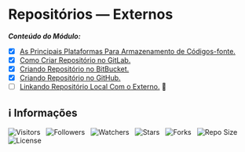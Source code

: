 <!-- Título -->
# Repositórios — Externos

***Conteúdo do Módulo:***

* [x] [As Principais Plataformas Para Armazenamento de Códigos-fonte.](https://github.com/Devsgeeknerd/cla-as-pri-pla-par-arm-cod-fon-rep-ext-git-fun-bas)
* [x] [Como Criar Repositório no GitLab.](https://github.com/Devsgeeknerd/cla-com-cri-rep-lab-rep-ext-git-fun-bas)
* [x] [Criando Repositório no BitBucket.](https://github.com/Devsgeeknerd/cla-cri-rep-bit-rep-ext-git-fun-bas)
* [x] [Criando Repositório no GitHub.](https://github.com/Devsgeeknerd/cla-cri-rep-hub-rep-ext-git-fun-bas)
* [ ] [Linkando Repositório Local Com o Externo.](https://github.com/Devsgeeknerd/cla-lin-rep-loc-com-ext-rep-ext-git-fun-bas) &#128679;

<!-- Informações -->
## &#8505; Informações

![Visitors](https://api.visitorbadge.io/api/visitors?path=Devsgeeknerd%2Fmod-rep-ext-git-fun-bas&label=Visitantes&labelColor=%23700070&labelStyle=none&countColor=%23000fff&style=plastic&color=%23ffffff "Total de Visitantes")
&nbsp;
![Followers](https://img.shields.io/github/followers/Devsgeeknerd?style=p&label=Seguidores&labelColor=800080&color=000fff "Total de Seguidores")
&nbsp;
![Watchers](https://img.shields.io/github/watchers/Devsgeeknerd/mod-rep-ext-git-fun-bas?style=p&label=Observadores&labelColor=800080&color=000fff "Total de Observadores")
&nbsp;
![Stars](https://img.shields.io/github/stars/Devsgeeknerd/mod-rep-ext-git-fun-bas?style=p&label=Estrelas&labelColor=800080&color=000fff "Total de Estrelas")
&nbsp;
![Forks](https://img.shields.io/github/forks/Devsgeeknerd/mod-rep-ext-git-fun-bas?style=p&label=Bifurcações&labelColor=800080&color=000fff "Total de Bifurcações")
&nbsp;
![Repo Size](https://img.shields.io/github/repo-size/Devsgeeknerd/mod-rep-ext-git-fun-bas?style=p&label=Tamanho&labelColor=800080&color=000fff "Tamanho do Repositório")
&nbsp;
![License](https://img.shields.io/github/license/Devsgeeknerd/mod-rep-ext-git-fun-bas?style=p&label=Licença&labelColor=800080&color=000fff "Licença do Repositório")
